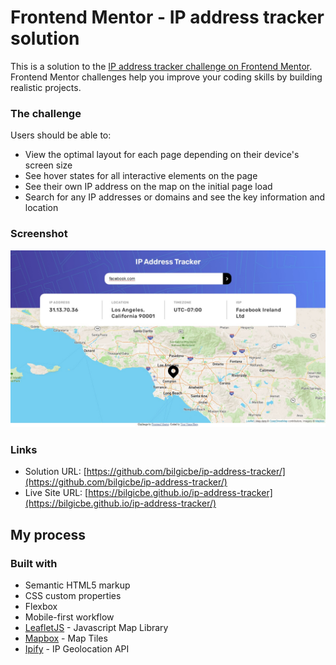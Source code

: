 # Frontend Mentor - IP address tracker solution

This is a solution to the [IP address tracker challenge on Frontend Mentor](https://www.frontendmentor.io/challenges/ip-address-tracker-I8-0yYAH0). Frontend Mentor challenges help you improve your coding skills by building realistic projects. 


### The challenge

Users should be able to:

- View the optimal layout for each page depending on their device's screen size
- See hover states for all interactive elements on the page
- See their own IP address on the map on the initial page load
- Search for any IP addresses or domains and see the key information and location

### Screenshot

![](./screenshot.jpg)

### Links

- Solution URL: [https://github.com/bilgicbe/ip-address-tracker/](https://github.com/bilgicbe/ip-address-tracker/)
- Live Site URL: [https://bilgicbe.github.io/ip-address-tracker](https://bilgicbe.github.io/ip-address-tracker/)

## My process

### Built with

- Semantic HTML5 markup
- CSS custom properties
- Flexbox
- Mobile-first workflow
- [LeafletJS](https://leafletjs.com/) - Javascript Map Library
- [Mapbox](https://mapbox.com/) - Map Tiles
- [Ipify](https//geo.ipify.org) - IP Geolocation API


